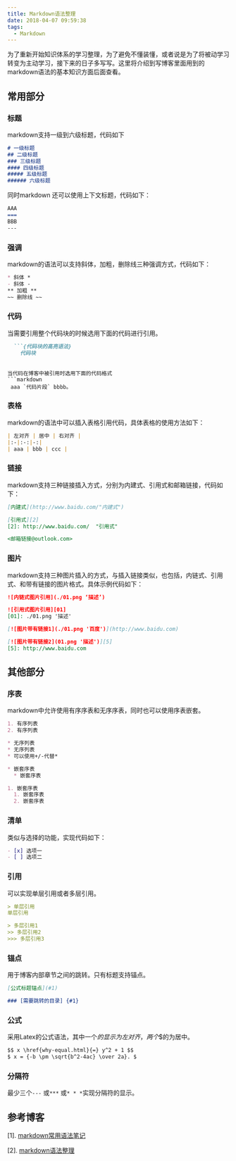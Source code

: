 ```yaml
---
title: Markdown语法整理
date: 2018-04-07 09:59:38
tags:
  - Markdown
---
```


为了重新开始知识体系的学习整理，为了避免不懂装懂，或者说是为了将被动学习转变为主动学习，接下来的日子多写写。这里将介绍到写博客里面用到的markdown语法的基本知识方面后面查看。

<!--more-->

## 常用部分

### 标题
markdown支持一级到六级标题，代码如下

```markdown
# 一级标题
## 二级标题
### 三级标题
#### 四级标题
##### 五级标题
###### 六级标题
```
同时markdown 还可以使用上下文标题，代码如下：
```markdown
AAA
===
BBB
---
```

### 强调
markdown的语法可以支持斜体，加粗，删除线三种强调方式，代码如下：
```markdown
* 斜体 *
- 斜体 -
** 加粗 **
~~ 删除线 ~~
```

### 代码
当需要引用整个代码块的时候选用下面的代码进行引用。
```markdown
  ```{代码块的高亮语法}
    代码块
  ```
```

当代码在博客中被引用时选用下面的代码格式
```markdown
 aaa `代码片段` bbbb。
```

### 表格
markdown的语法中可以插入表格引用代码，具体表格的使用方法如下：
```markdown
| 左对齐 | 居中 | 右对齐 |
|:-|:-:|-:|
| aaa | bbb | ccc |
```

### 链接
markdown支持三种链接插入方式，分别为内建式、引用式和邮箱链接，代码如下：
```markdown
[内建式](http://www.baidu.com/"内建式")

[引用式][2]
[2]: http://www.baidu.com/  "引用式"

<邮箱链接@outlook.com>
```

### 图片
markdown支持三种图片插入的方式，与插入链接类似，也包括，内链式、引用式、和带有链接的图片格式。具体示例代码如下：

```markdown
![内链式图片引用](./01.png ‘描述’)

![引用式图片引用][01]
[01]: ./01.png '描述'

[![图片带有链接1](./01.png '百度')](http://www.baidu.com)

[![图片带有链接2](01.png '描述')][5]
[5]: http://www.baidu.com
```

## 其他部分

### 序表
markdown中允许使用有序序表和无序序表，同时也可以使用序表嵌套。

```markdown
1. 有序列表
2. 有序列表

* 无序列表
* 无序列表
* 可以使用+/-代替*

* 嵌套序表
  * 嵌套序表

1. 嵌套序表
  1. 嵌套序表
  2. 嵌套序表
```

### 清单
类似与选择的功能，实现代码如下：
```markdown
- [x] 选项一
- [ ] 选项二
```

### 引用
可以实现单层引用或者多层引用。
```markdown
> 单层引用
单层引用

> 多层引用1
>> 多层引用2
>>> 多层引用3

```
### 锚点
用于博客内部章节之间的跳转。只有标题支持锚点。
```markdown
[公式标题锚点](#1)

### [需要跳转的目录] {#1}

```

### 公式
采用Latex的公式语法，其中一个$的显示为左对齐，两个$$的为居中。
```markdown
$$ x \href{why-equal.html}{=} y^2 + 1 $$
$ x = {-b \pm \sqrt{b^2-4ac} \over 2a}. $
```

### 分隔符
最少三个`---` 或`***` 或`* * *`实现分隔符的显示。

## 参考博客
 [1]. [markdown常用语法笔记](https://ouweiya.gitbooks.io/markdown/index.html)

 [2]. [markdown语法整理](https://www.jianshu.com/p/b03a8d7b1719)
